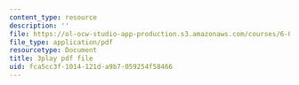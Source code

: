 ```yaml
---
content_type: resource
description: ''
file: https://ol-ocw-studio-app-production.s3.amazonaws.com/courses/6-042j-mathematics-for-computer-science-fall-2010/fca5cc3f1014121da9b7059254f58466_bTyxpoi2dmM.pdf
file_type: application/pdf
resourcetype: Document
title: 3play pdf file
uid: fca5cc3f-1014-121d-a9b7-059254f58466
---
```

